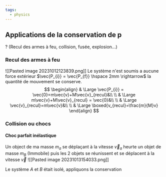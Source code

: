 ```yaml
---
tags:
  - physics
---
```


## Applications de la conservation de p
?
(Recul des armes à feu, collision, fusée, explosion...)

### Recul des armes à feu
![[Pasted image 20231012123839.png]]
Le système n'est soumis a aucune force extérieur $\vec{P_{i}} = \vec{P_{f}} \hspace 2mm \rightarrow$ la quantité de mouvement se conserve. $$
\begin{align}
& \Large \vec{P_{i}} = \vec{0}=m\vec{v}+M\vec{v}_{recul}&\\
\\
& \Large m\vec{v}+M\vec{v}_{recul} = \vec{0}&\\
\\
& \Large \vec{v}_{recul}=m\vec{v}&\\
\\
& \Large \boxed{v_{recul}=\frac{m}{M}v}
\end{align}
$$
### Collision ou chocs
#### Choc parfait inélastique

Un object de ma masse $m_a$ se déplaçant à la vitesse $\vec v_a$ heurte un objet de masse $m_B$ (Immobile) puis les 2 objets se réunissent et se déplacent à la vitesse $\vec v$ 
![[Pasted image 20231013154033.png]]

Le système $A$ et $B$ était isolé, appliquons la conservation